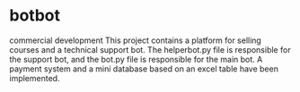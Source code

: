 # botbot
commercial development
This project contains a platform for selling courses and a technical support bot. 
The helperbot.py file is responsible for the support bot, and the bot.py file is responsible for the main bot. 
A payment system and a mini database based on an excel table have been implemented.
